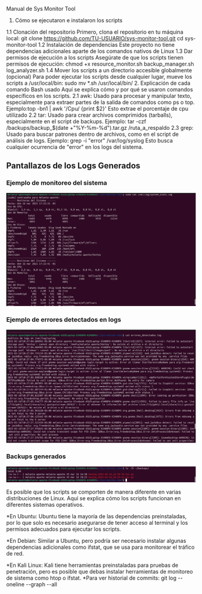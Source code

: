 Manual de Sys Monitor Tool
1. Cómo se ejecutaron e instalaron los scripts

1.1 Clonación del repositorio Primero, clona el repositorio en tu máquina local: 
     git clone https://github.com/TU-USUARIO/sys-monitor-tool.git
     cd sys-monitor-tool
1.2 Instalación de dependencias Este proyecto no tiene dependencias adicionales aparte de los comandos nativos de Linux
1.3 Dar permisos de ejecución a los scripts Asegúrate de que los scripts tienen permisos de ejecución:
	chmod +x resource_monitor.sh backup_manager.sh log_analyzer.sh
1.4 Mover los scripts a un directorio accesible globalmente (opcional) Para poder ejecutar los scripts desde cualquier lugar,
   mueve los scripts a /usr/local/bin:
	sudo mv *.sh /usr/local/bin/
2. Explicación de cada comando Bash usado
   Aquí se explica cómo y por qué se usaron comandos específicos en los scripts.
	2.1 awk: Usado para procesar y manipular texto, especialmente para extraer partes de la salida de comandos como ps o top.
	 	 Ejemplo:top -bn1 | awk '/Cpu/ {print $2}'
	 	 Esto extrae el porcentaje de cpu utilizado 
	2.2 tar: Usado para crear archivos comprimidos (tarballs), especialmente en el script de backups.
		 Ejemplo: tar -czf /backups/backup_$(date +"%Y-%m-%d").tar.gz /ruta_a_respaldo
	2.3 grep: Usado para buscar patrones dentro de archivos, como en el script de análisis de logs.
		 Ejemplo: grep -i "error" /var/log/syslog
		 Esto busca cualquier ocurrencia de "error" en los logs del sistema.

## Pantallazos de los Logs Generados

### **Ejemplo de monitoreo del sistema**
![Monitoreo del sistema](Pantallazos/logs1.png)

### **Ejemplo de errores detectados en logs**
![Errores detectados](Pantallazos/logs2.png)
### **Backups generados**
![Backups generados](Pantallazos/Backups.png)


Es posible que los scripts se comporten de manera diferente en varias distribuciones de Linux.
Aquí se explica cómo los scripts funcionan en diferentes sistemas operativos.

   *En Ubuntu: Ubuntu tiene la mayoría de las dependencias preinstaladas, por lo que solo es necesario
    asegurarse de tener acceso al terminal y los permisos adecuados para ejecutar los scripts.

   *En Debian: Similar a Ubuntu, pero podría ser necesario instalar algunas dependencias adicionales como ifstat,
     que se usa para monitorear el tráfico de red.

   *En Kali Linux: Kali tiene herramientas preinstaladas para pruebas de penetración, pero es posible que debas
     instalar herramientas de monitoreo de sistema como htop o ifstat.
*Para ver historial de commits:
	git log --oneline --graph --all

